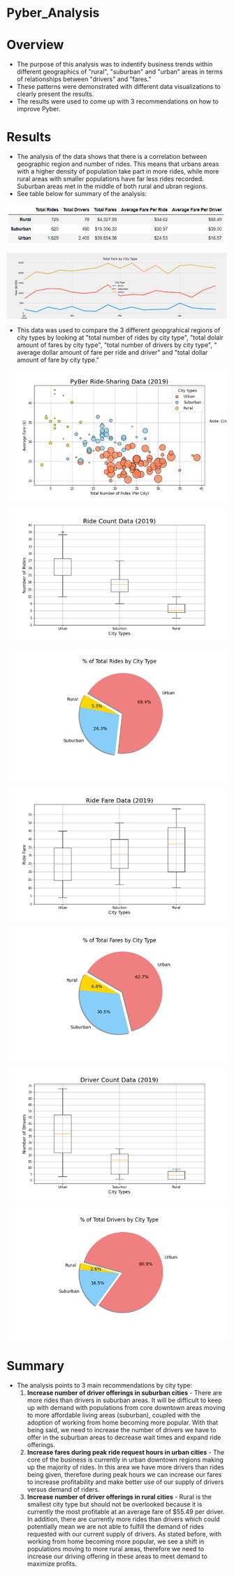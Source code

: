 # Pyber_Analysis

# Overview
* The purpose of this analysis was to indentify business trends within different geographics of "rural", "suburban" and "urban" areas in terms of relationships between "drivers" and "fares."
* These patterns were demonstrated with different data visualizations to clearly present the results.
* The results were used to come up with 3 recommendations on how to improve Pyber.

# Results
* The analysis of the data shows that there is a correlation between geographic region and number of rides. This means that urbans areas with a higher density of population take part in more rides, while more rural areas with smaller populations have far less rides recorded. Suburban areas met in the middle of both rural and ubran regions.
* See table below for summary of the analysis:

![goals](/analysis/ride_summary.PNG)

![goals](/analysis/Pyber_fare_summary.png)

* This data was used to compare the 3 different geopgrahical regions of city types by looking at "total number of rides by city type", "total dolalr amount of fares by city type", "total number of drivers by city type", " average dollar amount of fare per ride and driver" and "total dollar amount of fare by city type."

![goals](Fig1.png)

![goals](Fig2.png)

![goals](Fig6.png)

![goals](Fig3.png)

![goals](Fig5.png)

![goals](Fig4.png)

![goals](Fig7.png)



# Summary
* The analysis points to 3 main recommendations by city type:
    1. **Increase number of driver offerings in suburban cities**  - There are more rides than drivers in suburban areas. It will be difficult to keep up with demand with populations from core downtown areas moving to more affordable living areas (suburban), coupled with the adoption of working from home becoming more popular. With that being said, we need to increase the number of drivers we have to offer in the suburban areas to decrease wait times and expand ride offerings. 
    2. **Increase fares during peak ride request hours in urban cities**  - The core of the business is currently in urban downtown regions making up the majority of rides. In this area we have more drivers than rides being given, therefore during peak hours we can increase our fares to increase profitability and make better use of our supply of drivers versus demand of riders.
    3. **Increase number of driver offerings in rural cities** - Rural is the smallest city type but should not be overlooked because it is currently the most profitable at an average fare of $55.49 per driver. In addition, there are currently more rides than drivers which could potentially mean we are not able to fulfill the demand of rides requested with our current supply of drivers. As stated before, with working from home becoming more popular, we see a shift in populations moving to more rural areas, therefore we need to increase our driving offering in these areas to meet demand to maximize profits.
